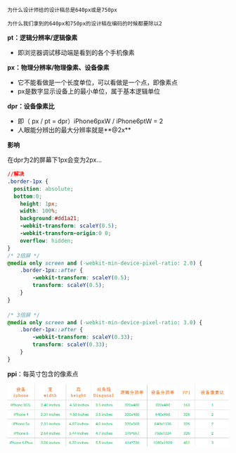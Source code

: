 `为什么设计师给的设计稿总是640px或是750px`

`为什么我们拿到的640px和750px的设计稿在编码的时候都要除以2`

**pt：逻辑分辨率/逻辑像素**

- 即浏览器调试移动端是看到的各个手机像素



**px：物理分辨率/物理像素、设备像素**

- 它不能看做是一个长度单位，可以看做是一个点，即像素点
- px是数字显示设备上的最小单位，属于基本逻辑单位



**dpr：设备像素比**

- 即（ px / pt = dpr）iPhone6pxW  / iPhone6ptW = 2
- 人眼能分辨出的最大分辨率就是**@2x** 



**影响**

在dpr为2的屏幕下1px会变为2px...

```css
//解决
.border-1px {
  position: absolute;
  bottom:0;
    height: 1px;
    width: 100%;
    background:#dd1a21;
    -webkit-transform: scaleY(0.5);
    -webkit-transform-origin:0 0;
    overflow: hidden;
}
/* 2倍屏 */
@media only screen and (-webkit-min-device-pixel-ratio: 2.0) {
    .border-1px::after {
        -webkit-transform: scaleY(0.5);
        transform: scaleY(0.5);
    }
}

/* 3倍屏 */
@media only screen and (-webkit-min-device-pixel-ratio: 3.0) {
    .border-1px::after {
        -webkit-transform: scaleY(0.33);
        transform: scaleY(0.33);
    }
}
```





**ppi**：每英寸包含的像素点 



![](1.png)